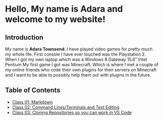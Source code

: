 # Hello, My name is Adara and welcome to my website!

## Introduction
My name is **Adara Townsend**. I have played video games for pretty much my whole life. First console I have ever touched was the Playstation 2. When I got my own laptop which was a Windows 8 Gateway 15.6" Intel Pentium My first game I got was Minecraft. Which is where I met a couple of my online friends who code their own plugins for their servers on Minecraft and I want to be able to possibly help them out with plugins in the future. 

## Table of Contents
- [Class 01: Markdown](https://adard2002.github.io/learning-journal/DISCUSSION_01.html)
- [Class 02: Command Lines/Terminals and Text Editing](https://adard2002.github.io/learning-journal/DISCUSSION_02.html)
- [Class 03: Cloning Repositories so you can work in VS Code](/DISCUSSION_03.md)

